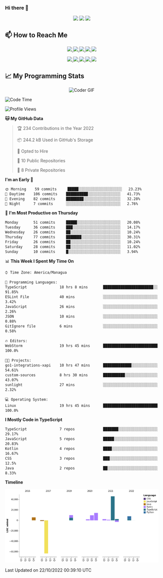 ### Hi there 👋

<!--
**DevKenny/DevKenny** is a ✨ _special_ ✨ repository because its `README.md` (this file) appears on your GitHub profile.

Here are some ideas to get you started:

- 🔭 I’m currently working on ...
- 🌱 I’m currently learning ...
- 👯 I’m looking to collaborate on ...
- 🤔 I’m looking for help with ...
- 💬 Ask me about ...
- 📫 How to reach me: ...
- 😄 Pronouns: ...
- ⚡ Fun fact: ...
-->

<p align = "center">
  <img src="https://github-readme-stats.vercel.app/api?username=DevKenny&count_private=true&show_icons=true&theme=graywhite&line_height=30&hide_border=true">
  <img src="https://github-readme-stats.vercel.app/api/top-langs/?username=DevKenny&hide=html,css&theme=graywhite&hide_border=true">
  <img src="https://github-profile-summary-cards.vercel.app/api/cards/profile-details?username=DevKenny&theme=vue">
</p>

## 📫 How to Reach Me

<p align="center">
 <a href="https://devkenny.github.io">
  <img src="https://img.shields.io/badge/DevKenny-%23206A5D.svg?&style=for-the-badge&logo=jquery&logoColor=white" />
 </a>

 <a href="https://www.linkedin.com/in/hreal92">
  <img src="https://img.shields.io/badge/connect-%230077B5.svg?&style=for-the-badge&logo=linkedin&logoColor=white" />
 </a>

 <a href="https://join.skype.com/invite/IQ6gVADlpBSM">
  <img src="https://img.shields.io/badge/chat-%2300AFF0.svg?&style=for-the-badge&logo=skype&logoColor=white" />
 </a>

 <a href="mailto:realherrold@gmail.com">
  <img src="https://img.shields.io/badge/email-%23C14438.svg?&style=for-the-badge&logo=Gmail&logoColor=white" />
 </a>

 <a href="https://wa.me/50589517503">
  <img src="https://img.shields.io/badge/Whatsapp-%2300BFA5.svg?&style=for-the-badge&logo=Whatsapp&logoColor=white" />
 </a>
</p>

<p align="center">
  <a href="#">
    <img src="https://badges.pufler.dev/visits/DevKenny/DevKenny?style=flat-square&color=green&logo=github">
  </a>
  <a href="#">
    <img src="https://badges.pufler.dev/years/DevKenny?style=flat-square&color=green&logo=github">
  </a>
  <a href="#">
    <img src="https://badges.pufler.dev/repos/DevKenny?style=flat-square&color=green&logo=github">
  </a>
  <a href="#">
    <img src="https://badges.pufler.dev/gists/DevKenny?style=flat-square&color=green&logo=github">
  </a>
  <a href="#">
    <img src="https://badges.pufler.dev/commits/monthly/DevKenny?style=flat-square&color=green&logo=github">
  </a>
</p>

## 📈 My Programming Stats

<p align="center">
 <img src="https://www.mygo.ge/uploads/blog/1584023795.jpg" alt="Coder GIF" style="max-width:500px">
</p>

<!--START_SECTION:waka-->
![Code Time](http://img.shields.io/badge/Code%20Time-4%2C428%20hrs%203%20mins-blue)

![Profile Views](http://img.shields.io/badge/Profile%20Views-0-blue)

**🐱 My GitHub Data** 

> 🏆 234 Contributions in the Year 2022
 > 
> 📦 244.2 kB Used in GitHub's Storage 
 > 
> 💼 Opted to Hire
 > 
> 📜 10 Public Repositories 
 > 
> 🔑 8 Private Repositories  
 > 
**I'm an Early 🐤** 

```text
🌞 Morning    59 commits     █████░░░░░░░░░░░░░░░░░░░░   23.23% 
🌆 Daytime    106 commits    ██████████░░░░░░░░░░░░░░░   41.73% 
🌃 Evening    82 commits     ████████░░░░░░░░░░░░░░░░░   32.28% 
🌙 Night      7 commits      ░░░░░░░░░░░░░░░░░░░░░░░░░   2.76%

```
📅 **I'm Most Productive on Thursday** 

```text
Monday       51 commits     █████░░░░░░░░░░░░░░░░░░░░   20.08% 
Tuesday      36 commits     ███░░░░░░░░░░░░░░░░░░░░░░   14.17% 
Wednesday    26 commits     ██░░░░░░░░░░░░░░░░░░░░░░░   10.24% 
Thursday     77 commits     ███████░░░░░░░░░░░░░░░░░░   30.31% 
Friday       26 commits     ██░░░░░░░░░░░░░░░░░░░░░░░   10.24% 
Saturday     28 commits     ██░░░░░░░░░░░░░░░░░░░░░░░   11.02% 
Sunday       10 commits     █░░░░░░░░░░░░░░░░░░░░░░░░   3.94%

```


📊 **This Week I Spent My Time On** 

```text
⌚︎ Time Zone: America/Managua

💬 Programming Languages: 
TypeScript               18 hrs 8 mins       ███████████████████████░░   91.85% 
ESLint File              40 mins             ░░░░░░░░░░░░░░░░░░░░░░░░░   3.42% 
JavaScript               26 mins             ░░░░░░░░░░░░░░░░░░░░░░░░░   2.26% 
JSON                     10 mins             ░░░░░░░░░░░░░░░░░░░░░░░░░   0.88% 
GitIgnore file           6 mins              ░░░░░░░░░░░░░░░░░░░░░░░░░   0.58%

🔥 Editors: 
WebStorm                 19 hrs 45 mins      █████████████████████████   100.0%

🐱‍💻 Projects: 
go1-integrations-xapi    10 hrs 47 mins      █████████████░░░░░░░░░░░░   54.61% 
custom-sources           8 hrs 30 mins       ██████████░░░░░░░░░░░░░░░   43.07% 
sunlight                 27 mins             ░░░░░░░░░░░░░░░░░░░░░░░░░   2.32%

💻 Operating System: 
Linux                    19 hrs 45 mins      █████████████████████████   100.0%

```

**I Mostly Code in TypeScript** 

```text
TypeScript               7 repos             ███████░░░░░░░░░░░░░░░░░░   29.17% 
JavaScript               5 repos             █████░░░░░░░░░░░░░░░░░░░░   20.83% 
Kotlin                   4 repos             ████░░░░░░░░░░░░░░░░░░░░░   16.67% 
CSS                      3 repos             ███░░░░░░░░░░░░░░░░░░░░░░   12.5% 
Java                     2 repos             ██░░░░░░░░░░░░░░░░░░░░░░░   8.33%

```


**Timeline**

![Chart not found](https://raw.githubusercontent.com/DevKenny/DevKenny/main/charts/bar_graph.png) 


 Last Updated on 22/10/2022 00:39:10 UTC
<!--END_SECTION:waka-->
